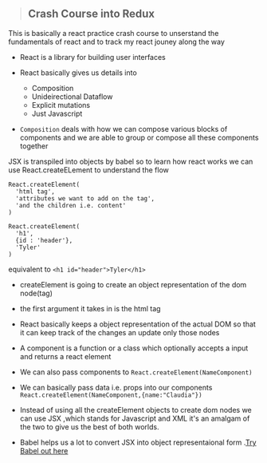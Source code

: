 >## Crash Course into Redux
This is basically a react practice crash course to unserstand the fundamentals of react and to track my react jouney along the way
- React is a library for building user interfaces
- React basically gives us details into
    - Composition
    - Unideirectional Dataflow
    - Explicit mutations
    - Just Javascript

- `Composition` deals with how we can compose various blocks of components and we are able to group or compose all these components together

JSX is transpiled into objects by babel so to learn how react works we can use React.createELement to understand the flow

```
React.createElement(
  'html tag',
  'attributes we want to add on the tag',
  'and the children i.e. content'
)
```

```
React.createElement(
  'h1',
  {id : 'header'},
  'Tyler'
)
```
equivalent to `<h1 id="header">Tyler</h1>`
- createElement is going to create an object representation of the dom node(tag)
- the first argument it takes in is the html tag
- React basically keeps a object representation of the actual DOM so that it can keep track of the changes an update only those nodes
- A component is a function or a class which optionally accepts a input and returns a react element

- We can also pass components to `React.createElement(NameComponent)`
- We can basically pass data i.e. props into our components 
`React.createElement(NameComponent,{name:"Claudia"})`
- Instead of using all the createElement objects to create dom nodes we can use JSX ,which stands for Javascript and XML it's an amalgam of the two to give us the best of both worlds.
- Babel helps us a lot to convert JSX into object representaional form .[Try Babel out here](babeljs.io)